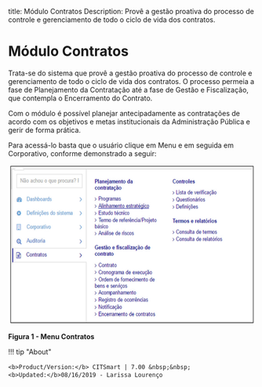 title:  Módulo Contratos
Description: Provê a gestão proativa do processo de controle e gerenciamento de todo o ciclo de vida dos contratos. 
# Módulo Contratos

Trata-se do sistema que provê a gestão proativa do processo de controle e gerenciamento de todo o ciclo de vida dos contratos. O
processo permeia a fase de Planejamento da Contratação até a fase de Gestão e Fiscalização, que contempla o Encerramento do
Contrato.

Com o módulo é possível planejar antecipadamente as contratações de acordo com os objetivos e metas institucionais da 
Administração Pública e gerir de forma prática.

Para acessá-lo basta que o usuário clique em Menu e em seguida em Corporativo, conforme demonstrado a seguir:


![Menu](images/contracts.img1.jpg)

**Figura 1 - Menu Contratos**

!!! tip "About"

    <b>Product/Version:</b> CITSmart | 7.00 &nbsp;&nbsp;
    <b>Updated:</b>08/16/2019 - Larissa Lourenço




